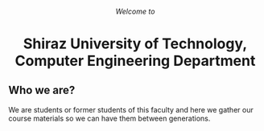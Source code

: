 <h6 align="center">Welcome to</h6>
<h1 align="center">Shiraz University of Technology, Computer Engineering Department</h1>

## Who we are?

We are students or former students of this faculty and here we gather our course materials so we can have them between generations.